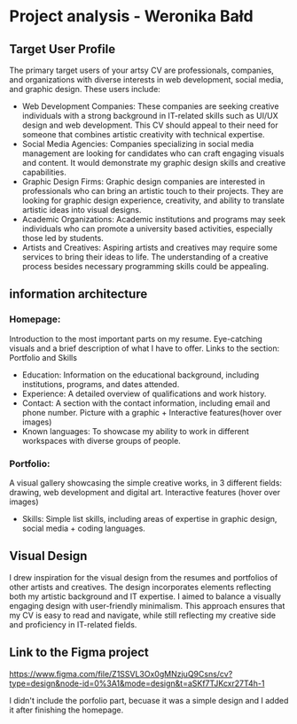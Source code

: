 # Project analysis - Weronika Bałd
## Target User Profile
The primary target users of your artsy CV are professionals, companies, and organizations with diverse interests in web development, social media, and graphic design. These users include:

- Web Development Companies: These companies are seeking creative individuals with a strong background in IT-related skills such as UI/UX design and web development. This CV should appeal to their need for someone that combines artistic creativity with technical expertise.
- Social Media Agencies: Companies specializing in social media management are looking for candidates who can craft engaging visuals and content. It would demonstrate my graphic design skills and creative capabilities.
- Graphic Design Firms: Graphic design companies are interested in professionals who can bring an artistic touch to their projects. They are looking for graphic design experience, creativity, and ability to translate artistic ideas into visual designs.
- Academic Organizations: Academic institutions and programs may seek individuals who can promote a university based activities, especially those led by students.
- Artists and Creatives: Aspiring artists and creatives may require some services to bring their ideas to life. The understanding of a creative process besides necessary programming skills could be appealing.
## information architecture
### Homepage:
Introduction to the most important parts on my resume.
Eye-catching visuals and a brief description of what I have to offer.
Links to the section: Portfolio and Skills
- Education:
Information on the educational background, including institutions, programs, and dates attended.
- Experience:
A detailed overview of qualifications and work history.
- Contact:
A section with the contact information, including email and phone number.
Picture with a graphic + Interactive features(hover over images)
- Known languages:
To showcase my ability to work in different workspaces with diverse groups of people.
### Portfolio:
A visual gallery showcasing the simple creative works, in 3 different fields: drawing, web development and digital art. 
Interactive features (hover over images)
- Skills:
Simple list skills, including areas of expertise in graphic design, social media + coding languages.

## Visual Design
I drew inspiration for the visual design from the resumes and portfolios of other artists and creatives. The design incorporates elements reflecting both my artistic background and IT expertise.
I aimed to balance a visually engaging design with user-friendly minimalism. This approach ensures that my CV is easy to read and navigate, while still reflecting my creative side and proficiency in IT-related fields.

## Link to the Figma project
https://www.figma.com/file/Z1SSVL3Ox0gMNzjuQ9Csns/cv?type=design&node-id=0%3A1&mode=design&t=aSKf7TJKcxr27T4h-1

I didn't include the porfolio part, becuase it was a simple design and I added it after finishing the homepage. 


